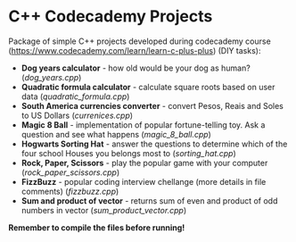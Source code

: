 # C++ Codecademy Projects
Package of simple C++ projects developed during codecademy course (https://www.codecademy.com/learn/learn-c-plus-plus) (DIY tasks):
* **Dog years calculator** - how old would be your dog as human? (*dog_years.cpp*)
* **Quadratic formula calculator** - calculate square roots based on user data (*quadratic_formula.cpp*)
* **South America currencies converter** - convert Pesos, Reais and Soles to US Dollars (*currenices.cpp*)
* **Magic 8 Ball** - implementation of popular fortune-telling toy. Ask a question and see what happens (*magic_8_ball.cpp*)
* **Hogwarts Sorting Hat** - answer the questions to determine which of the four school Houses you belongs most to (*sorting_hat.cpp*)
* **Rock, Paper, Scissors** - play the popular game with your computer (*rock_paper_scissors.cpp*)
* **FizzBuzz** - popular coding interview chellange (more details in file comments) (*fizzbuzz.cpp*)
* **Sum and product of vector** - returns sum of even and product of odd numbers in vector (*sum_product_vector.cpp*)

**Remember to compile the files before running!**
